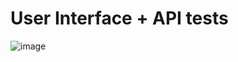 # User Interface + API tests

![image](https://github.com/spenalozacortes/ui-api-tests/assets/104114100/46546e63-8809-447e-9653-5a35f1ad4cf8)
